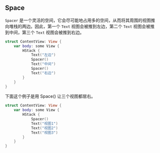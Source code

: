 

## Space

`Spacer` 是一个灵活的空间，它会尽可能地占用多的空间，从而将其周围的视图推向堆栈的两边。因此，第一个 `Text` 视图会被推到左边，第二个 `Text` 视图会被推到中间，第三个 `Text` 视图会被推到右边。

```swift
struct ContentView: View {
    var body: some View {
        HStack {
            Text("左边")
            Spacer()
            Text("中间")
            Spacer()
            Text("右边")
        }
    }
}
```

下面这个例子是用 Space() 让三个视图都居右。

```swift
struct ContentView: View {
    var body: some View {
        HStack {
            Spacer()
            Text("视图1")
            Text("视图2")
            Text("视图3")
        }
    }
}
```


